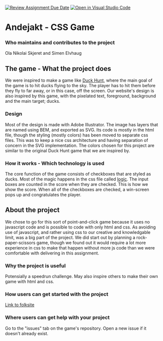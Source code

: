 [![Review Assignment Due Date](https://classroom.github.com/assets/deadline-readme-button-24ddc0f5d75046c5622901739e7c5dd533143b0c8e959d652212380cedb1ea36.svg)](https://classroom.github.com/a/LlYauwvp)
[![Open in Visual Studio Code](https://classroom.github.com/assets/open-in-vscode-718a45dd9cf7e7f842a935f5ebbe5719a5e09af4491e668f4dbf3b35d5cca122.svg)](https://classroom.github.com/online_ide?assignment_repo_id=10854077&assignment_repo_type=AssignmentRepo)

# Andejakt - CSS Game
### Who maintains and contributes to the project
Ola Nikolai Skjeret and Simen Elvhaug

## The game - What the project does
We were inspired to make a game like [Duck Hunt](https://en.wikipedia.org/wiki/Duck_Hunt), where the main goal of the game is to hit ducks flying to the sky. The player has to hit them before they fly to far away, or in this case, off the screen. Our website's design is also inspired by this game, with the pixelated text, foreground, background and the main target; ducks.

### Design
Most of the design is made with Adobe Illustrator. The image has layers that are named using BEM, and exported as SVG. Its code is mostly in the html file, though the styling (mostly colors) has been moved to separate css files. This was to keep a nice css architecture and having separation of concern in the SVG implementation.
The colors chosen for this project are similar to the original Duck Hunt game that we are inspired by.

### How it works - Which technology is used
The core function of the game consists of checkboxes that are styled as ducks. Most of the magic happens in the css file called [logic](url:_logic.scss). The input boxes are counted in the score when they are checked. This is how we show the score. When all of the checkboxes are checked, a win-screen pops up and congratulates the player.

## About the project
We chose to go for this sort of point-and-click game because it uses no javascript code and is possible to code with only html and css. As avoiding use of javascript, and rather using css to our creative and knowledgable limit, was a big part of the project. We did start out by planning a rock-paper-scissors game, though we found out it would require a lot more experience in css to make that happen without more js code than we were comfortable with delivering in this assignment. 

### Why the project is useful
Potensially a speedrun challenge. May also inspire others to make their own game with html and css.

### How users can get started with the project
[Link to folksite]()

### Where users can get help with your project
Go to the "issues" tab on the game's repository. Open a new issue if it doesn't already exist.